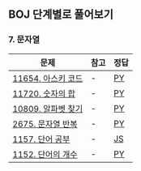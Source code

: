 ## BOJ 단계별로 풀어보기

### 7. 문자열

|문제|참고|정답|
|---|---|---|
|[11654. 아스키 코드](https://boj.kr/11654)|-|[PY](https://boj.aflat.gq/ans/?id=11654)|
|[11720. 숫자의 합](https://boj.kr/11720)|-|[PY](https://boj.aflat.gq/ans/?id=11720)|
|[10809. 알파벳 찾기](https://boj.kr/10809)|-|[PY](https://boj.aflat.gq/ans/?id=10809)|
|[2675. 문자열 반복](https://boj.kr/2675)|-|[PY](https://boj.aflat.gq/ans/?id=2675)|
|[1157. 단어 공부](https://boj.kr/1157)|-|[JS](https://boj.aflat.gq/ans/?id=1157)|
|[1152. 단어의 개수](https://boj.kr/1152)|-|[PY](https://boj.aflat.gq/ans/?id=1152)|
